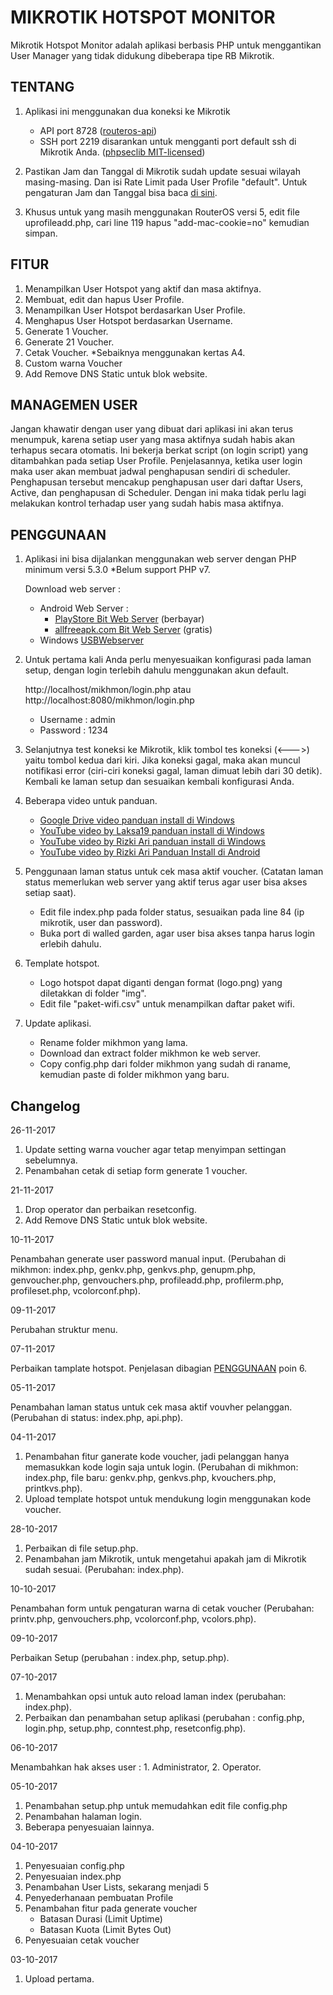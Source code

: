 # MIKROTIK HOTSPOT MONITOR
Mikrotik Hotspot Monitor adalah aplikasi berbasis PHP untuk menggantikan User Manager yang tidak didukung dibeberapa tipe RB Mikrotik.

## TENTANG  

1. Aplikasi ini menggunakan dua koneksi ke Mikrotik
    - API port 8728 
      ([routeros-api](https://wiki.mikrotik.com/wiki/API_PHP_class))
    - SSH port 2219 disarankan untuk mengganti port default ssh di Mikrotik Anda. 
      ([phpseclib MIT-licensed](http://phpseclib.sourceforge.net/ssh/intro.html))

2. Pastikan Jam dan Tanggal di Mikrotik sudah update sesuai wilayah masing-masing. Dan isi Rate Limit pada User Profile "default". Untuk pengaturan Jam dan Tanggal bisa baca [di sini](http://www.mikrotik.co.id/artikel_lihat.php?id=55).

3. Khusus untuk yang masih menggunakan RouterOS versi 5, edit file uprofileadd.php, cari line 119 hapus "add-mac-cookie=no" kemudian simpan.

## FITUR  

1. Menampilkan User Hotspot yang aktif dan masa aktifnya.
2. Membuat, edit dan hapus User Profile.
3. Menampilkan User Hotspot berdasarkan User Profile.
4. Menghapus User Hotspot berdasarkan Username.
5. Generate 1 Voucher.
6. Generate 21 Voucher.
7. Cetak Voucher. *Sebaiknya menggunakan kertas A4.
8. Custom warna Voucher
9. Add Remove DNS Static untuk blok website.

## MANAGEMEN USER

Jangan khawatir dengan user yang dibuat dari aplikasi ini akan terus menumpuk, karena setiap user yang masa aktifnya sudah habis akan terhapus secara otomatis. Ini bekerja berkat script (on login script) yang ditambahkan pada setiap User Profile. Penjelasannya, ketika user login maka user akan membuat jadwal penghapusan sendiri di scheduler. Penghapusan tersebut mencakup penghapusan user dari daftar Users, Active, dan penghapusan di Scheduler. Dengan ini maka tidak perlu lagi melakukan kontrol terhadap user yang sudah habis masa aktifnya. 

## PENGGUNAAN  
1. Aplikasi ini bisa dijalankan menggunakan web server dengan PHP minimum versi 5.3.0 *Belum support PHP v7.

    Download web server :
    
    * Android Web Server : 
      - [PlayStore Bit Web Server](https://play.google.com/store/apps/details?id=com.andi.serverweb&hl=en "Bit Web Server") (berbayar)
      - [allfreeapk.com Bit Web Server](https://m.allfreeapk.com/search.html?q=bit-web-server-php-mysql-pma "Bit Web Server") (gratis)
    * Windows [USBWebserver](http://www.usbwebserver.net/downloads/USBWebserver%20v8.6.zip "USBWebserver")

2. Untuk pertama kali Anda perlu menyesuaikan konfigurasi pada laman setup, dengan login terlebih dahulu
   menggunakan akun default. 
   
   http://localhost/mikhmon/login.php atau http://localhost:8080/mikhmon/login.php
   
      - Username : admin 
      - Password : 1234
    
3. Selanjutnya test koneksi ke Mikrotik, klik tombol tes koneksi (<--->) yaitu tombol kedua dari kiri. Jika koneksi gagal, maka akan muncul notifikasi error (ciri-ciri koneksi gagal, laman dimuat lebih dari 30 detik). Kembali ke laman setup dan sesuaikan kembali konfigurasi Anda.

4. Beberapa video untuk panduan.

     - [Google Drive video panduan install di Windows](https://drive.google.com/open?id=0B-nJrksLMgOzUXdFNlp2dVdXQkU "Panduan Install di Windows")
     - [YouTube video by Laksa19 panduan install di Windows](https://www.youtube.com/watch?v=k-mbO-7Yuck "Panduan Install di Windows")
     - [YouTube video by Rizki Ari panduan install di Windows](https://www.youtube.com/watch?v=SyX5qRcNyj8 "Panduan Install di Windows")
     - [YouTube video by Rizki Ari Panduan Install di Android](https://www.youtube.com/watch?v=ob0uYW2wT9k "Panduan Install di Android")

5. Penggunaan laman status untuk cek masa aktif voucher. (Catatan laman status memerlukan web server yang aktif terus agar user bisa akses setiap saat).
     - Edit file index.php pada folder status, sesuaikan pada line 84 (ip mikrotik, user dan password).
     - Buka port di walled garden, agar user bisa akses tanpa harus login erlebih dahulu.

6. Template hotspot.
     - Logo hotspot dapat diganti dengan format (logo.png) yang diletakkan di folder "img".
     - Edit file "paket-wifi.csv" untuk menampilkan daftar paket wifi.
     
7. Update aplikasi.
     - Rename folder mikhmon yang lama.
     - Download dan extract folder mikhmon ke web server.
     - Copy config.php dari folder mikhmon yang sudah di raname, kemudian paste di folder mikhmon yang baru.

## Changelog 

26-11-2017

   1. Update setting warna voucher agar tetap menyimpan settingan sebelumnya.
   2. Penambahan cetak di setiap form generate 1 voucher.
   
21-11-2017

   1. Drop operator dan perbaikan resetconfig.
   2. Add Remove DNS Static untuk blok website.
   
10-11-2017

   Penambahan generate user password manual input. (Perubahan di mikhmon: index.php, genkv.php, genkvs.php, genupm.php, genvoucher.php, genvouchers.php, profileadd.php, profilerm.php, profileset.php, vcolorconf.php).

09-11-2017

   Perubahan struktur menu.

07-11-2017

   Perbaikan tamplate hotspot. Penjelasan dibagian [PENGGUNAAN](https://github.com/laksa19/mikrotik-hotspot-monitor#penggunaan) poin 6.

05-11-2017

   Penambahan laman status untuk cek masa aktif vouvher pelanggan. (Perubahan di status: index.php, api.php).

04-11-2017

   1. Penambahan fitur ganerate kode voucher, jadi pelanggan hanya memasukkan kode login saja untuk login. (Perubahan di mikhmon: index.php, file baru: genkv.php, genkvs.php, kvouchers.php, printkvs.php).
   2. Upload template hotspot untuk mendukung login menggunakan kode voucher.

28-10-2017

   1. Perbaikan di file setup.php.
   2. Penambahan jam Mikrotik, untuk mengetahui apakah jam di Mikrotik sudah sesuai. (Perubahan: index.php).

10-10-2017

   Penambahan form untuk pengaturan warna di cetak voucher (Perubahan: printv.php, genvouchers.php, vcolorconf.php, vcolors.php).

09-10-2017

   Perbaikan Setup (perubahan : index.php, setup.php).

07-10-2017

   1. Menambahkan opsi untuk auto reload laman index (perubahan: index.php).
   2. Perbaikan dan penambahan setup aplikasi (perubahan : config.php, login.php, setup.php, conntest.php, resetconfig.php).

06-10-2017

   Menambahkan hak akses user :  1. Administrator,  2. Operator.
   
05-10-2017

  1. Penambahan setup.php untuk memudahkan edit file config.php
  2. Penambahan halaman login.
  3. Beberapa penyesuaian lainnya.  
  
04-10-2017

  1. Penyesuaian config.php
  2. Penyesuaian index.php
  3. Penambahan User Lists, sekarang menjadi 5
  4. Penyederhanaan pembuatan Profile
  5. Penambahan fitur pada generate voucher
       - Batasan Durasi (Limit Uptime)
       - Batasan Kuota (Limit Bytes Out)
  6. Penyesuaian cetak voucher

03-10-2017

  1. Upload pertama.

